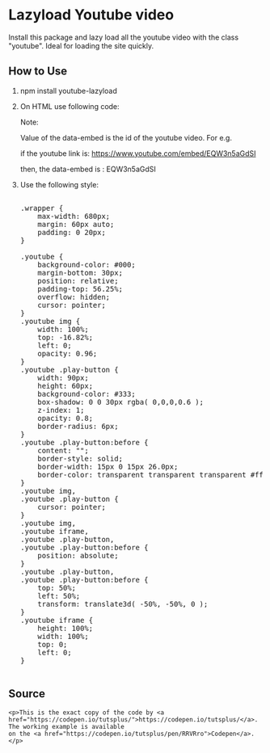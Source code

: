 # Lazyload Youtube video

  Install this package and lazy load all the youtube video with the class "youtube". Ideal for loading the site quickly.

## How to Use

1. npm install youtube-lazyload

2. On HTML use following code:
        <div class="wrapper">
            <div class="youtube" data-embed="EQW3n5aGdSI">
                <div class="play-button"></div>
            </div>
        </div>

    Note: 

    Value of the data-embed is the id of the youtube video. For e.g.

    if the youtube link is: https://www.youtube.com/embed/EQW3n5aGdSI

    then, the data-embed is : EQW3n5aGdSI

3.  Use the following style:

    <pre>

    .wrapper {
        max-width: 680px;
        margin: 60px auto;
        padding: 0 20px;
    }

    .youtube {
        background-color: #000;
        margin-bottom: 30px;
        position: relative;
        padding-top: 56.25%;
        overflow: hidden;
        cursor: pointer;
    }
    .youtube img {
        width: 100%;
        top: -16.82%;
        left: 0;
        opacity: 0.96;
    }
    .youtube .play-button {
        width: 90px;
        height: 60px;
        background-color: #333;
        box-shadow: 0 0 30px rgba( 0,0,0,0.6 );
        z-index: 1;
        opacity: 0.8;
        border-radius: 6px;
    }
    .youtube .play-button:before {
        content: "";
        border-style: solid;
        border-width: 15px 0 15px 26.0px;
        border-color: transparent transparent transparent #fff;
    }
    .youtube img,
    .youtube .play-button {
        cursor: pointer;
    }
    .youtube img,
    .youtube iframe,
    .youtube .play-button,
    .youtube .play-button:before {
        position: absolute;
    }
    .youtube .play-button,
    .youtube .play-button:before {
        top: 50%;
        left: 50%;
        transform: translate3d( -50%, -50%, 0 );
    }
    .youtube iframe {
        height: 100%;
        width: 100%;
        top: 0;
        left: 0;
    }

    </pre>


##  Source

    <p>This is the exact copy of the code by <a href="https://codepen.io/tutsplus/">https://codepen.io/tutsplus/</a>. The working example is available
    on the <a href="https://codepen.io/tutsplus/pen/RRVRro">Codepen</a>.</p>